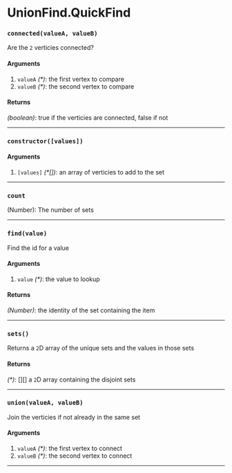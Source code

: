 # UnionFind.QuickFind

<!-- div class="doc-container" -->

<!-- div -->


<!-- div -->

<h3 id="connectedvaluea-valueb"><code>connected(valueA, valueB)</code></h3>

Are the `2` verticies connected?

#### Arguments
1. `valueA` *(&#42;)*: the first vertex to compare
2. `valueB` *(&#42;)*: the second vertex to compare

#### Returns
*(boolean)*: true if the verticies are connected, false if not

---

<!-- /div -->

<!-- /div -->

<!-- div -->


<!-- div -->

<h3 id="constructorvalues"><code>constructor([values])</code></h3>



#### Arguments
1. `[values]` *(&#42;&#91;&#93;)*: an array of verticies to add to the set

---

<!-- /div -->

<!-- /div -->

<!-- div -->


<!-- div -->

<h3 id="count"><code>count</code></h3>

(Number): The number of sets

---

<!-- /div -->

<!-- /div -->

<!-- div -->


<!-- div -->

<h3 id="findvalue"><code>find(value)</code></h3>

Find the id for a value

#### Arguments
1. `value` *(&#42;)*: the value to lookup

#### Returns
*(Number)*: the identity of the set containing the item

---

<!-- /div -->

<!-- /div -->

<!-- div -->


<!-- div -->

<h3 id="sets"><code>sets()</code></h3>

Returns a `2`D array of the unique sets and the values in those sets

#### Returns
*(&#42;)*: &#91;&#93;&#91;&#93; a `2`D array containing the disjoint sets

---

<!-- /div -->

<!-- /div -->

<!-- div -->


<!-- div -->

<h3 id="unionvaluea-valueb"><code>union(valueA, valueB)</code></h3>

Join the verticies if not already in the same set

#### Arguments
1. `valueA` *(&#42;)*: the first vertex to connect
2. `valueB` *(&#42;)*: the second vertex to connect

---

<!-- /div -->

<!-- /div -->

<!-- /div -->

